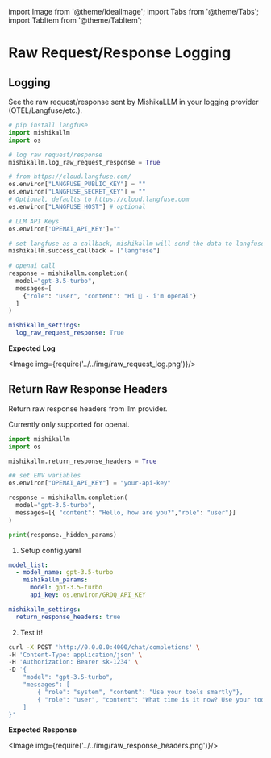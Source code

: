 import Image from '@theme/IdealImage';
import Tabs from '@theme/Tabs';
import TabItem from '@theme/TabItem';

# Raw Request/Response Logging


## Logging
See the raw request/response sent by MishikaLLM in your logging provider (OTEL/Langfuse/etc.).

<Tabs>
<TabItem value="sdk" label="SDK">

```python
# pip install langfuse 
import mishikallm
import os

# log raw request/response
mishikallm.log_raw_request_response = True

# from https://cloud.langfuse.com/
os.environ["LANGFUSE_PUBLIC_KEY"] = ""
os.environ["LANGFUSE_SECRET_KEY"] = ""
# Optional, defaults to https://cloud.langfuse.com
os.environ["LANGFUSE_HOST"] # optional

# LLM API Keys
os.environ['OPENAI_API_KEY']=""

# set langfuse as a callback, mishikallm will send the data to langfuse
mishikallm.success_callback = ["langfuse"] 
 
# openai call
response = mishikallm.completion(
  model="gpt-3.5-turbo",
  messages=[
    {"role": "user", "content": "Hi 👋 - i'm openai"}
  ]
)
```


</TabItem>
<TabItem value="proxy" label="PROXY">


```yaml
mishikallm_settings:
  log_raw_request_response: True
```


</TabItem>
</Tabs>

**Expected Log**

<Image img={require('../../img/raw_request_log.png')}/>


## Return Raw Response Headers 

Return raw response headers from llm provider. 

Currently only supported for openai. 

<Tabs>
<TabItem value="sdk" label="SDK">

```python
import mishikallm
import os

mishikallm.return_response_headers = True

## set ENV variables
os.environ["OPENAI_API_KEY"] = "your-api-key"

response = mishikallm.completion(
  model="gpt-3.5-turbo",
  messages=[{ "content": "Hello, how are you?","role": "user"}]
)

print(response._hidden_params)
```

</TabItem>
<TabItem value="proxy" label="PROXY">

1. Setup config.yaml

```yaml
model_list:
  - model_name: gpt-3.5-turbo
    mishikallm_params:
      model: gpt-3.5-turbo
      api_key: os.environ/GROQ_API_KEY

mishikallm_settings:
  return_response_headers: true
```

2. Test it!

```bash
curl -X POST 'http://0.0.0.0:4000/chat/completions' \
-H 'Content-Type: application/json' \
-H 'Authorization: Bearer sk-1234' \
-D '{
    "model": "gpt-3.5-turbo",
    "messages": [
        { "role": "system", "content": "Use your tools smartly"},
        { "role": "user", "content": "What time is it now? Use your tool"}
    ]
}'
```
</TabItem>
</Tabs>


**Expected Response**

<Image img={require('../../img/raw_response_headers.png')}/>
